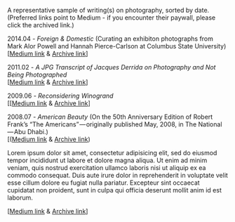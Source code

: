 A representative sample of writing(s) on photography, sorted by date. (Preferred links point to Medium - if you encounter their paywall, please click the archived link.)

2014.04 - *Foreign & Domestic* (Curating an exhibiton photographs from Mark Alor Powell and Hannah Pierce-Carlson at Columbus State University)  
[[Medium link](https://medium.com/@whileseated/foreign-domestic-photographs-from-mark-alor-powell-and-hannah-pierce-carlson-76bf28cb2f8f) & [Archive link](2014_Foreign-Domestic.md)]  

2011.02 - *A JPG Transcript of Jacques Derrida on Photography and Not Being Photographed*  
[[Medium link](https://medium.com/@whileseated/a-jpg-transcript-of-jacques-derrida-on-photography-and-not-being-photographed-64f22bbac06c) & [Archive link](2011_A-JPG-Transcript-of-Jacques-Derrida-on-Photography-and-Not-Being-Photographed.md)]  

2009.06 - *Reconsidering Winogrand*  
[[[Medium link](https://medium.com/@whileseated/reconsidering-winogrand-5b4b22f977a2) & [Archive link](2009_Reconsidering-Winogrand.md)]  

2008.07 - *American Beauty* (On the 50th Anniversary Edition of Robert Frank’s “The Americans” — originally published May, 2008, in The National — Abu Dhabi.)  
[([Medium link](https://medium.com/@whileseated/american-beauty-23a49eb042cb) & [Archive link](2008_American-Beauty.md))  

Lorem ipsum dolor sit amet, consectetur adipisicing elit, sed do eiusmod tempor incididunt ut labore et dolore magna aliqua. Ut enim ad minim veniam, quis nostrud exercitation ullamco laboris nisi ut aliquip ex ea commodo consequat. Duis aute irure dolor in reprehenderit in voluptate velit esse cillum dolore eu fugiat nulla pariatur. Excepteur sint occaecat cupidatat non proident, sunt in culpa qui officia deserunt mollit anim id est laborum.

[[Medium link](https://medium.com/@whileseated/) & [Archive link](ZZZ.md)]  

